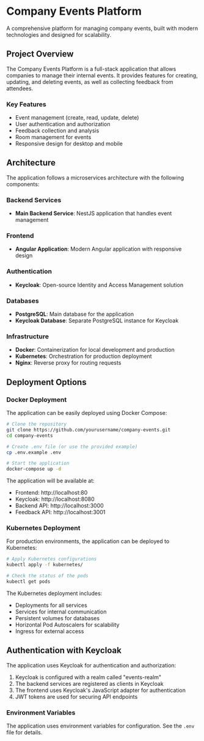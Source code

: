 # Company Events Platform

A comprehensive platform for managing company events, built with modern technologies and designed for scalability.

## Project Overview

The Company Events Platform is a full-stack application that allows companies to manage their internal events. It provides features for creating, updating, and deleting events, as well as collecting feedback from attendees.

### Key Features

- Event management (create, read, update, delete)
- User authentication and authorization
- Feedback collection and analysis
- Room management for events
- Responsive design for desktop and mobile

## Architecture

The application follows a microservices architecture with the following components:

### Backend Services

- **Main Backend Service**: NestJS application that handles event management

### Frontend

- **Angular Application**: Modern Angular application with responsive design

### Authentication

- **Keycloak**: Open-source Identity and Access Management solution

### Databases

- **PostgreSQL**: Main database for the application
- **Keycloak Database**: Separate PostgreSQL instance for Keycloak

### Infrastructure

- **Docker**: Containerization for local development and production
- **Kubernetes**: Orchestration for production deployment
- **Nginx**: Reverse proxy for routing requests

## Deployment Options

### Docker Deployment

The application can be easily deployed using Docker Compose:

```bash
# Clone the repository
git clone https://github.com/yourusername/company-events.git
cd company-events

# Create .env file (or use the provided example)
cp .env.example .env

# Start the application
docker-compose up -d
```

The application will be available at:
- Frontend: http://localhost:80
- Keycloak: http://localhost:8080
- Backend API: http://localhost:3000
- Feedback API: http://localhost:3001

### Kubernetes Deployment

For production environments, the application can be deployed to Kubernetes:

```bash
# Apply Kubernetes configurations
kubectl apply -f kubernetes/

# Check the status of the pods
kubectl get pods
```

The Kubernetes deployment includes:
- Deployments for all services
- Services for internal communication
- Persistent volumes for databases
- Horizontal Pod Autoscalers for scalability
- Ingress for external access

## Authentication with Keycloak

The application uses Keycloak for authentication and authorization:

1. Keycloak is configured with a realm called "events-realm"
2. The backend services are registered as clients in Keycloak
3. The frontend uses Keycloak's JavaScript adapter for authentication
4. JWT tokens are used for securing API endpoints


### Environment Variables

The application uses environment variables for configuration. See the `.env` file for details.

